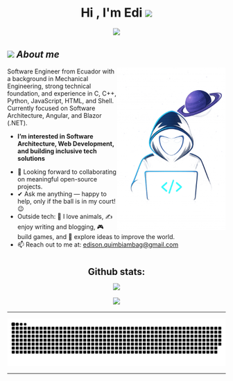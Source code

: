 <h1 align="center">Hi , I'm Edi <img src="https://media.giphy.com/media/hvRJCLFzcasrR4ia7z/giphy.gif" width="35"></h1>
<p align="center">
  <a href="https://github.com/DenverCoder1/readme-typing-svg"><img src="https://readme-typing-svg.herokuapp.com?font=Time+New+Roman&color=%23C8BE25&size=25&center=true&vCenter=true&width=600&height=100&lines=Software+Engineer;2x+ACPC+Finalist;Expert+on+Codeforces;4+Kyu+on+Atcoder;Always+learning+new+things"></a>
</p>


## <img src="https://media.giphy.com/media/ObNTw8Uzwy6KQ/giphy.gif" width="30px">&nbsp;***About me***


<img align="right" width=250px alt="Unicorn" src="https://github.com/Psyduck8520/Psyduck8520/blob/master/hack08_27_01%20p.m..png" />


Software Engineer from Ecuador with a background in Mechanical Engineering, strong technical foundation, and experience in C, C++, Python, JavaScript, HTML, and Shell. Currently focused on Software Architecture, Angular, and Blazor (.NET).

* **I’m interested in Software Architecture, Web Development, and building inclusive tech solutions**
- 👯 Looking forward to collaborating on meaningful open-source projects.
- ✔ Ask me anything — happy to help, only if the ball is in my court! 😉<br>
- Outside tech: 🐾 I love animals, ✍️ enjoy writing and blogging, 🎮 build games, and 🌱 explore ideas to improve the world.
- 📫 Reach out to me at: <a href="mailto:edison.quimbiambag@gmail.com">edison.quimbiambag@gmail.com</a>

<br>

<div align="center">
<h2 align="center" style="margin: 5px 10px;">Github stats:</h2> 

[![](https://github-readme-stats.vercel.app/api?username=Psyduck8520&show_icons=true&theme=tokyonight&hide_border=true&locale=en)](https://github.com/Psyduck8520)
<br>

[![](https://github-readme-streak-stats.herokuapp.com/?user=Psyduck8520&theme=material-palenight)](https://github.com/Psyduck8520)
</div>

----

<p align="center">
  <img  src="https://raw.githubusercontent.com/Elanza-48/Elanza-48/main/resources/img/github-contribution-grid-snake.svg"
    alt="example" />
</p>

------



